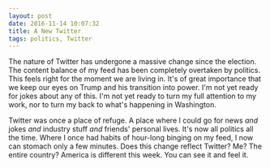 ```yaml
---
layout: post
date: 2016-11-14 10:07:32
title: A New Twitter
tags: politics, Twitter
---
```


The nature of Twitter has undergone a massive change since the election. The content balance of my feed has been completely overtaken by politics. This feels right for the moment we are living in. It's of great importance that we keep our eyes on Trump and his transition into power. I'm not yet ready for jokes about any of this. I'm not yet ready to turn my full attention to my work, nor to turn my back to what's happening in Washington. 

Twitter was once a place of refuge. A place where I could go for news *and* jokes *and* industry stuff *and* friends' personal lives. It's now all politics all the time. Where I once had habits of hour-long binging on my feed, I now can stomach only a few minutes. Does this change reflect Twitter? Me? The entire country? America is different this week. You can see it and feel it. 